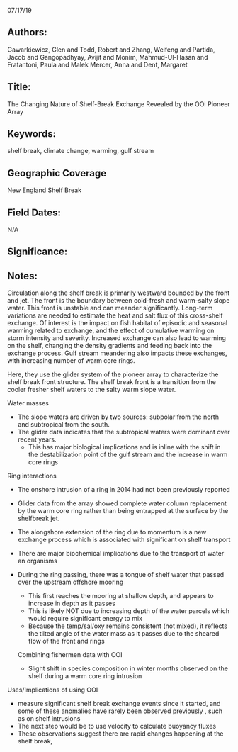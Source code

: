 07/17/19
## Authors:
Gawarkiewicz, Glen and Todd, Robert and Zhang, Weifeng and Partida, Jacob and Gangopadhyay, Avijit and Monim, Mahmud-Ul-Hasan and Fratantoni, Paula and Malek Mercer, Anna and Dent, Margaret
## Title:
The Changing Nature of Shelf-Break Exchange Revealed by the OOI Pioneer Array
## Keywords:
shelf break, climate change, warming, gulf stream
## Geographic Coverage
New England Shelf Break
## Field Dates:
N/A
## Significance:


## Notes:
Circulation along the shelf break is primarily westward bounded by the front and jet. The front is the boundary between cold-fresh and warm-salty slope water. This front is unstable and can meander significantly. Long-term variations are needed to estimate the heat and salt flux of this cross-shelf exchange. Of interest is the impact on fish habitat of episodic and seasonal warming related to exchange, and the effect of cumulative warming on storm intensity and severity. Increased exchange can also lead to warming on the shelf, changing the density gradients and feeding back into the exchange process. Gulf stream meandering also impacts these exchanges, with increasing number of warm core rings.

Here, they use the glider system of the pioneer array to characterize the shelf break front structure. The shelf break front is a transition from the cooler fresher shelf waters to the salty warm slope water.

Water masses
- The slope waters are driven by two sources: subpolar from the north and subtropical from the south.
- The glider data indicates that the subtropical waters were dominant over recent years.
  -  This has major biological implications and is inline with the shift in the destabilization point of the gulf stream and the increase in warm core rings

Ring interactions
- The onshore intrusion of a ring in 2014 had not been previously reported
- Glider data from the array showed complete water column replacement by the warm core ring rather than being entrapped at the surface by the shelfbreak jet.
- The alongshore extension of the ring due to momentum is a new exchange process which is associated with significant on shelf transport
- There are major biochemical implications due to the transport of water an organisms
- During the ring passing, there was a tongue of shelf water that passed over the upstream offshore mooring
  - This first reaches the mooring at shallow depth, and appears to increase in depth as it passes
  - This is likely NOT due to increasing depth of the water parcels which would require significant energy to mix
  - Because the temp/sal/oxy remains consistent (not mixed), it reflects the tilted angle of the water mass as it passes due to the sheared flow of the front and rings

  Combining fishermen data with OOI
  - Slight shift in species composition in winter months observed on the shelf during a warm core ring intrusion

Uses/Implications of using OOI
- measure significant shelf break exchange events since it started, and some of these anomalies have rarely been observed previously , such as on shelf intrusions
- The next step would be to use velocity to calculate buoyancy fluxes
- These observations suggest there are rapid changes happening at the shelf break,
